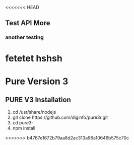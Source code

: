 <<<<<<< HEAD
## Test API More
### another testing
fetetet
hshsh
=======
<h1>Pure Version 3</h1>

<h2>PURE V3 Installation</h2>
<ol>
  <li>cd /usr/share/nodejs</li>
  <li>git clone https://github.com/diginfo/pure3r.git</li>
  <li>cd pure3r</li>
  <li>npm install</li>
</ol>
>>>>>>> b4767e1672b79aa8d2ac313a96a10646b575c70c
